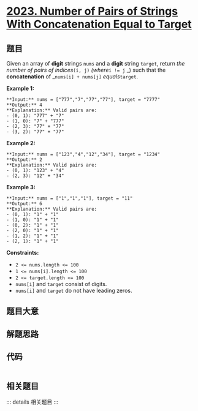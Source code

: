 # [2023. Number of Pairs of Strings With Concatenation Equal to Target](https://leetcode.com/problems/number-of-pairs-of-strings-with-concatenation-equal-to-target)

## 题目

Given an array of **digit** strings `nums` and a **digit** string `target`,
return _the number of pairs of indices_`(i, j)` _(where_`i != j` _) such that
the **concatenation** of _`nums[i] + nums[j]` _equals_`target`.



**Example 1:**

    
    
    **Input:** nums = ["777","7","77","77"], target = "7777"
    **Output:** 4
    **Explanation:** Valid pairs are:
    - (0, 1): "777" + "7"
    - (1, 0): "7" + "777"
    - (2, 3): "77" + "77"
    - (3, 2): "77" + "77"
    

**Example 2:**

    
    
    **Input:** nums = ["123","4","12","34"], target = "1234"
    **Output:** 2
    **Explanation:** Valid pairs are:
    - (0, 1): "123" + "4"
    - (2, 3): "12" + "34"
    

**Example 3:**

    
    
    **Input:** nums = ["1","1","1"], target = "11"
    **Output:** 6
    **Explanation:** Valid pairs are:
    - (0, 1): "1" + "1"
    - (1, 0): "1" + "1"
    - (0, 2): "1" + "1"
    - (2, 0): "1" + "1"
    - (1, 2): "1" + "1"
    - (2, 1): "1" + "1"
    



**Constraints:**

  * `2 <= nums.length <= 100`
  * `1 <= nums[i].length <= 100`
  * `2 <= target.length <= 100`
  * `nums[i]` and `target` consist of digits.
  * `nums[i]` and `target` do not have leading zeros.


## 题目大意

## 解题思路

## 代码

```javascript

```

## 相关题目

::: details 相关题目
:::
